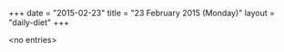 +++
date = "2015-02-23"
title = "23 February 2015 (Monday)"
layout = "daily-diet"
+++

\<no entries\>
